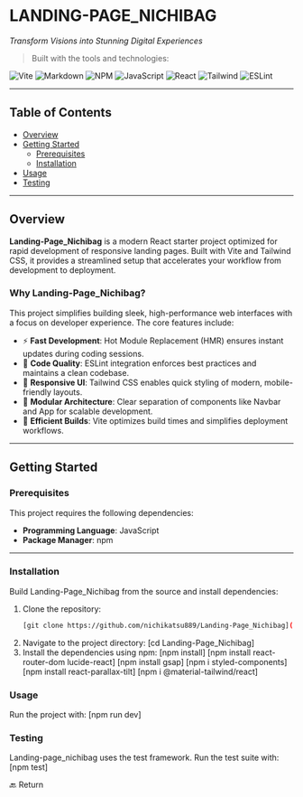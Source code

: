 # LANDING-PAGE_NICHIBAG

*Transform Visions into Stunning Digital Experiences*

> Built with the tools and technologies:

![Vite](https://img.shields.io/badge/-Vite-646CFF?logo=vite&logoColor=white&style=flat)
![Markdown](https://img.shields.io/badge/-Markdown-000000?logo=markdown&logoColor=white)
![NPM](https://img.shields.io/badge/-npm-CB3837?logo=npm&logoColor=white)
![JavaScript](https://img.shields.io/badge/-JavaScript-F7DF1E?logo=javascript&logoColor=black)
![React](https://img.shields.io/badge/-React-61DAFB?logo=react&logoColor=black)
![Tailwind](https://img.shields.io/badge/-TailwindCSS-38B2AC?logo=tailwind-css&logoColor=white)
![ESLint](https://img.shields.io/badge/-ESLint-4B32C3?logo=eslint&logoColor=white)

---

## Table of Contents

- [Overview](#overview)
- [Getting Started](#getting-started)
  - [Prerequisites](#prerequisites)
  - [Installation](#installation)
- [Usage](#usage)
- [Testing](#testing)

---

## Overview

**Landing-Page_Nichibag** is a modern React starter project optimized for rapid development of responsive landing pages. Built with Vite and Tailwind CSS, it provides a streamlined setup that accelerates your workflow from development to deployment.

### Why Landing-Page_Nichibag?

This project simplifies building sleek, high-performance web interfaces with a focus on developer experience. The core features include:

- ⚡ **Fast Development**: Hot Module Replacement (HMR) ensures instant updates during coding sessions.
- 🧼 **Code Quality**: ESLint integration enforces best practices and maintains a clean codebase.
- 📱 **Responsive UI**: Tailwind CSS enables quick styling of modern, mobile-friendly layouts.
- 🧩 **Modular Architecture**: Clear separation of components like Navbar and App for scalable development.
- 🚀 **Efficient Builds**: Vite optimizes build times and simplifies deployment workflows.

---

## Getting Started

### Prerequisites

This project requires the following dependencies:

- **Programming Language**: JavaScript  
- **Package Manager**: npm

---

### Installation

Build Landing-Page_Nichibag from the source and install dependencies:

1. Clone the repository:
   ```bash
   [git clone https://github.com/nichikatsu889/Landing-Page_Nichibag](https://github.com/Andhika151003/Landing-Page_Nichibag.git)
2. Navigate to the project directory:
   [cd Landing-Page_Nichibag]
3. Install the dependencies using npm:
   [npm install]
   [npm install react-router-dom lucide-react]
   [npm install gsap]
   [npm i styled-components]
   [npm install react-parallax-tilt]
   [npm i @material-tailwind/react]

### Usage
Run the project with:
[npm run dev]

### Testing
Landing-page_nichibag uses the test framework. Run the test suite with:
[npm test]

🔙 Return
